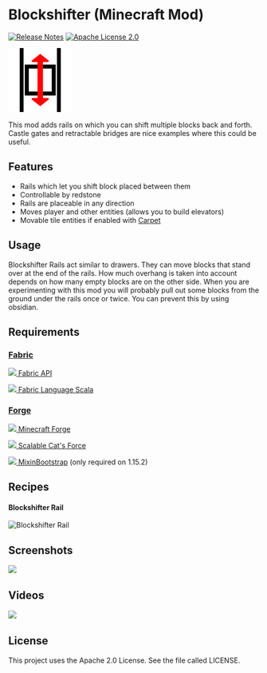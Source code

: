 # Blockshifter (Minecraft Mod)
[![Release Notes](https://img.shields.io/github/release/LolHens/mc-blockshifter.svg?maxAge=3600)](https://github.com/LolHens/mc-blockshifter/releases/latest)
[![Apache License 2.0](https://img.shields.io/github/license/LolHens/mc-blockshifter.svg?maxAge=3600)](https://www.apache.org/licenses/LICENSE-2.0)

[![](https://raw.githubusercontent.com/LolHens/mc-blockshifter/master/fabric-1.16.1/src/main/resources/assets/blockshifter/icon.png)](https://www.curseforge.com/minecraft/mc-mods/blockshifter)

This mod adds rails on which you can shift multiple blocks back and forth.
Castle gates and retractable bridges are nice examples where this could be useful.

## Features
- Rails which let you shift block placed between them
- Controllable by redstone
- Rails are placeable in any direction
- Moves player and other entities (allows you to build elevators)
- Movable tile entities if enabled with [Carpet](https://www.curseforge.com/minecraft/mc-mods/carpet)

## Usage
Blockshifter Rails act similar to drawers. They can move blocks that stand over at the end of the rails. How much overhang is taken into account depends on how many empty blocks are on the other side. When you are experimenting with this mod you will probably pull out some blocks from the ground under the rails once or twice. You can prevent this by using obsidian.

## Requirements
### [Fabric](https://fabricmc.net/)
[<img src="https://fabricmc.net/assets/logo.png" width="32"> Fabric API](https://www.curseforge.com/minecraft/mc-mods/fabric-api)

[<img src="https://user-images.githubusercontent.com/1524059/88789314-e5dd3300-d196-11ea-99dc-2399393ef409.png" width="32"> Fabric Language Scala](https://www.curseforge.com/minecraft/mc-mods/fabric-language-scala)

### [Forge](https://files.minecraftforge.net/)
[<img src="https://avatars2.githubusercontent.com/u/1390178" width="32"> Minecraft Forge](https://files.minecraftforge.net/)

[<img src="https://user-images.githubusercontent.com/1524059/91673183-2849b500-eb33-11ea-8f9d-3d486f266000.png" width="32"> Scalable Cat's Force](https://www.curseforge.com/minecraft/mc-mods/scalable-cats-force)

[<img src="https://user-images.githubusercontent.com/1524059/94992271-30a96b80-0589-11eb-8fcd-b6c8ed66ad32.png" width="32"> MixinBootstrap](https://www.curseforge.com/minecraft/mc-mods/mixinbootstrap) (only required on 1.15.2)

## Recipes
#### Blockshifter Rail
![Blockshifter Rail](https://raw.githubusercontent.com/LolHens/mc-blockshifter/master/screenshots/recipe_rail.png)

## Screenshots
![](https://raw.githubusercontent.com/LolHens/mc-blockshifter/master/screenshots/2020-07-28_22.36.24.png)

## Videos
[![](https://img.youtube.com/vi/XZF2xQxtlSY/0.jpg)](https://www.youtube.com/watch?v=XZF2xQxtlSY)

## License
This project uses the Apache 2.0 License. See the file called LICENSE.

